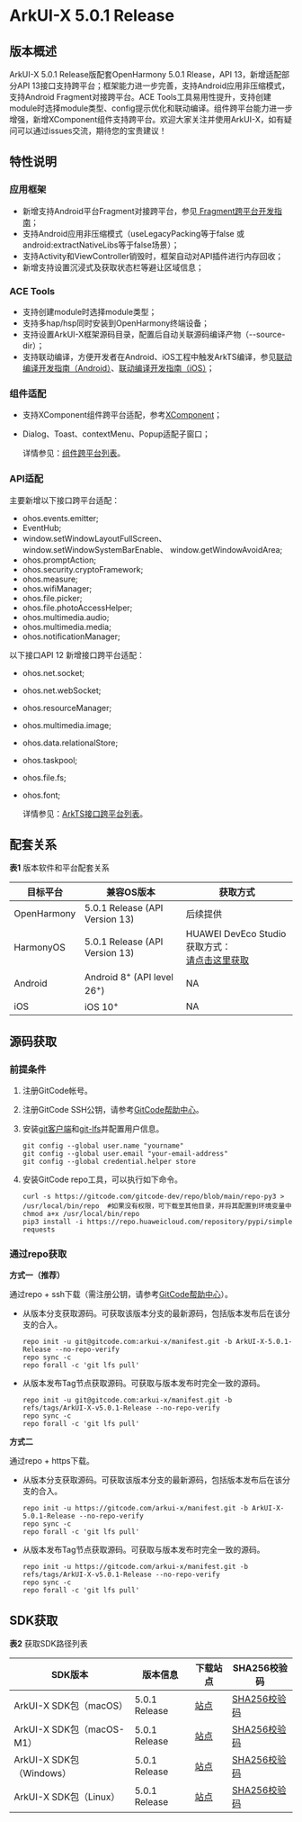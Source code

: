 # ArkUI-X 5.0.1 Release

## 版本概述

ArkUI-X 5.0.1 Release版配套OpenHarmony 5.0.1 Rlease，API 13，新增适配部分API 13接口支持跨平台；框架能力进一步完善，支持Android应用非压缩模式，支持Android Fragment对接跨平台。ACE Tools工具易用性提升，支持创建module时选择module类型、config提示优化和联动编译。组件跨平台能力进一步增强，新增XComponent组件支持跨平台。欢迎大家关注并使用ArkUI-X，如有疑问可以通过issues交流，期待您的宝贵建议！


## 特性说明

### 应用框架

* 新增支持Android平台Fragment对接跨平台，参见[ Fragment跨平台开发指南](../application-dev/tutorial/how-to-use-fragment-on-android.md)；
* 支持Android应用非压缩模式（useLegacyPacking等于false 或 android:extractNativeLibs等于false场景）；
* 支持Activity和ViewController销毁时，框架自动对API插件进行内存回收；
* 新增支持设置沉浸式及获取状态栏等避让区域信息；

### ACE Tools

* 支持创建module时选择module类型；
* 支持多hap/hsp同时安装到OpenHarmony终端设备；
* 支持设置ArkUI-X框架源码目录，配置后自动关联源码编译产物（--source-dir）；
* 支持联动编译，方便开发者在Android、iOS工程中触发ArkTS编译，参见[联动编译开发指南（Android）](../application-dev/tutorial/how-to-linkage-compilation-on-android.md)、[联动编译开发指南（iOS）](../application-dev/tutorial/how-to-linkage-compilation-on-ios.md)；


### 组件适配

* 支持XComponent组件跨平台适配，参考[XComponent](../application-dev/reference/arkui-ts/ts-basic-components-xcomponent.md)；
* Dialog、Toast、contextMenu、Popup适配子窗口；

   详情参见：[组件跨平台列表](../application-dev/reference/arkui-ts/README.md)。

### API适配

主要新增以下接口跨平台适配：
* ohos.events.emitter;
* EventHub;
* window.setWindowLayoutFullScreen、window.setWindowSystemBarEnable、 window.getWindowAvoidArea;
* ohos.promptAction;
* ohos.security.cryptoFramework;
* ohos.measure;
* ohos.wifiManager;
* ohos.file.picker;
* ohos.file.photoAccessHelper;
* ohos.multimedia.audio;
* ohos.multimedia.media;
* ohos.notificationManager;

以下接口API 12 新增接口跨平台适配：
* ohos.net.socket;
* ohos.net.webSocket;
* ohos.resourceManager;
* ohos.multimedia.image;
* ohos.data.relationalStore;
* ohos.taskpool;
* ohos.file.fs;
* ohos.font;

  详情参见：[ArkTS接口跨平台列表](../application-dev/reference/apis/README.md)。


## 配套关系

**表1** 版本软件和平台配套关系

| 目标平台     | 兼容OS版本                                        | 获取方式                                                     |
| ----------- | ------------------------------------------------ | ------------------------------------------------------------ |
| OpenHarmony | 5.0.1 Release (API Version 13)                   | 后续提供                                                     |
| HarmonyOS   | 5.0.1 Release (API Version 13)                   | HUAWEI DevEco Studio获取方式：<br />[请点击这里获取](https://developer.huawei.com/consumer/cn/download/) |
| Android     | Android 8<sup>+</sup> (API level 26<sup>+</sup>) | NA                                                           |
| iOS         | iOS 10<sup>+</sup>                               | NA                                                           |



## 源码获取

### 前提条件

1. 注册GitCode帐号。

2. 注册GitCode SSH公钥，请参考[GitCode帮助中心](https://docs.gitcode.com/docs/users/ssh-key/)。

3. 安装[git客户端](https://git-scm.com/book/zh/v2/%E8%B5%B7%E6%AD%A5-%E5%AE%89%E8%A3%85-Git)和[git-lfs](https://docs.gitcode.com/docs/repo/code/lfs/)并配置用户信息。
  
   ```
   git config --global user.name "yourname"
   git config --global user.email "your-email-address"
   git config --global credential.helper store
   ```

4. 安装GitCode repo工具，可以执行如下命令。
  
   ```
   curl -s https://gitcode.com/gitcode-dev/repo/blob/main/repo-py3 > /usr/local/bin/repo  #如果没有权限，可下载至其他目录，并将其配置到环境变量中chmod a+x /usr/local/bin/repo
   pip3 install -i https://repo.huaweicloud.com/repository/pypi/simple requests
   ```


### 通过repo获取

**方式一（推荐）**

通过repo + ssh下载（需注册公钥，请参考[GitCode帮助中心](https://docs.gitcode.com/docs/users/ssh-key/)）。

- 从版本分支获取源码。可获取该版本分支的最新源码，包括版本发布后在该分支的合入。
   ```shell
   repo init -u git@gitcode.com:arkui-x/manifest.git -b ArkUI-X-5.0.1-Release --no-repo-verify
   repo sync -c
   repo forall -c 'git lfs pull'
   ```
   
- 从版本发布Tag节点获取源码。可获取与版本发布时完全一致的源码。
   ```shell
   repo init -u git@gitcode.com:arkui-x/manifest.git -b refs/tags/ArkUI-X-v5.0.1-Release --no-repo-verify
   repo sync -c
   repo forall -c 'git lfs pull'
   ```

**方式二**

通过repo + https下载。

- 从版本分支获取源码。可获取该版本分支的最新源码，包括版本发布后在该分支的合入。
   ```shell
   repo init -u https://gitcode.com/arkui-x/manifest.git -b ArkUI-X-5.0.1-Release --no-repo-verify
   repo sync -c
   repo forall -c 'git lfs pull'
   ```
   
- 从版本发布Tag节点获取源码。可获取与版本发布时完全一致的源码。
   ```shell
   repo init -u https://gitcode.com/arkui-x/manifest.git -b refs/tags/ArkUI-X-v5.0.1-Release --no-repo-verify
   repo sync -c
   repo forall -c 'git lfs pull'
   ```

## SDK获取

**表2** 获取SDK路径列表

| SDK版本                                  | **版本信息** | **下载站点** | **SHA256校验码** |
| -----------------------------------------| ------------ | ------------ | ---------------- |
| ArkUI-X SDK包（macOS）  | 5.0.1 Release | [站点](https://repo.huaweicloud.com/arkui-crossplatform/sdk/5.0.1.110/darwin/arkui-x-darwin-x64-5.0.1.110-Release.zip) | [SHA256校验码](https://repo.huaweicloud.com/arkui-crossplatform/sdk/5.0.1.110/darwin/arkui-x-darwin-x64-5.0.1.110-Release.zip.sha256) |
| ArkUI-X SDK包（macOS-M1）    | 5.0.1 Release | [站点](https://repo.huaweicloud.com/arkui-crossplatform/sdk/5.0.1.110/darwin/arkui-x-darwin-arm64-5.0.1.110-Release.zip) | [SHA256校验码](https://repo.huaweicloud.com/arkui-crossplatform/sdk/5.0.1.110/darwin/arkui-x-darwin-arm64-5.0.1.110-Release.zip.sha256) |
| ArkUI-X SDK包（Windows）    | 5.0.1 Release | [站点](https://repo.huaweicloud.com/arkui-crossplatform/sdk/5.0.1.110/windows/arkui-x-windows-x64-5.0.1.110-Release.zip) | [SHA256校验码](https://repo.huaweicloud.com/arkui-crossplatform/sdk/5.0.1.110/windows/arkui-x-windows-x64-5.0.1.110-Release.zip.sha256) |
| ArkUI-X SDK包（Linux）    | 5.0.1 Release | [站点](https://repo.huaweicloud.com/arkui-crossplatform/sdk/5.0.1.110/linux/arkui-x-linux-x64-5.0.1.110-Release.zip) | [SHA256校验码](https://repo.huaweicloud.com/arkui-crossplatform/sdk/5.0.1.110/linux/arkui-x-linux-x64-5.0.1.110-Release.zip.sha256) |
